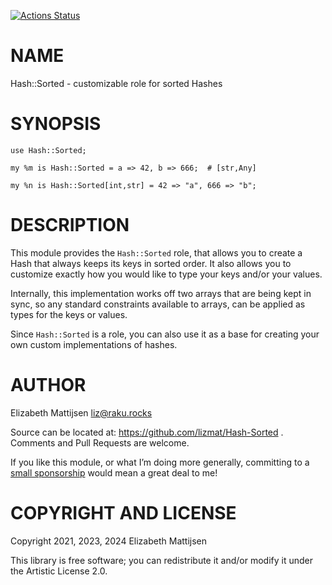 [![Actions Status](https://github.com/lizmat/Hash-Sorted/workflows/test/badge.svg)](https://github.com/lizmat/Hash-Sorted/actions)

NAME
====

Hash::Sorted - customizable role for sorted Hashes

SYNOPSIS
========

    use Hash::Sorted;

    my %m is Hash::Sorted = a => 42, b => 666;  # [str,Any]

    my %n is Hash::Sorted[int,str] = 42 => "a", 666 => "b";

DESCRIPTION
===========

This module provides the `Hash::Sorted` role, that allows you to create a Hash that always keeps its keys in sorted order. It also allows you to customize exactly how you would like to type your keys and/or your values.

Internally, this implementation works off two arrays that are being kept in sync, so any standard constraints available to arrays, can be applied as types for the keys or values.

Since `Hash::Sorted` is a role, you can also use it as a base for creating your own custom implementations of hashes.

AUTHOR
======

Elizabeth Mattijsen <liz@raku.rocks>

Source can be located at: https://github.com/lizmat/Hash-Sorted . Comments and Pull Requests are welcome.

If you like this module, or what I’m doing more generally, committing to a [small sponsorship](https://github.com/sponsors/lizmat/) would mean a great deal to me!

COPYRIGHT AND LICENSE
=====================

Copyright 2021, 2023, 2024 Elizabeth Mattijsen

This library is free software; you can redistribute it and/or modify it under the Artistic License 2.0.

